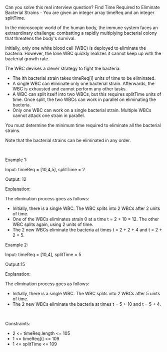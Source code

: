 Can you solve this real interview question? Find Time Required to Eliminate Bacterial Strains - You are given an integer array timeReq and an integer splitTime.

In the microscopic world of the human body, the immune system faces an extraordinary challenge: combatting a rapidly multiplying bacterial colony that threatens the body's survival.

Initially, only one white blood cell (WBC) is deployed to eliminate the bacteria. However, the lone WBC quickly realizes it cannot keep up with the bacterial growth rate.

The WBC devises a clever strategy to fight the bacteria:

 * The ith bacterial strain takes timeReq[i] units of time to be eliminated.
 * A single WBC can eliminate only one bacterial strain. Afterwards, the WBC is exhausted and cannot perform any other tasks.
 * A WBC can split itself into two WBCs, but this requires splitTime units of time. Once split, the two WBCs can work in parallel on eliminating the bacteria.
 * Only one WBC can work on a single bacterial strain. Multiple WBCs cannot attack one strain in parallel.

You must determine the minimum time required to eliminate all the bacterial strains.

Note that the bacterial strains can be eliminated in any order.

 

Example 1:

Input: timeReq = [10,4,5], splitTime = 2

Output: 12

Explanation:

The elimination process goes as follows:

 * Initially, there is a single WBC. The WBC splits into 2 WBCs after 2 units of time.
 * One of the WBCs eliminates strain 0 at a time t = 2 + 10 = 12. The other WBC splits again, using 2 units of time.
 * The 2 new WBCs eliminate the bacteria at times t = 2 + 2 + 4 and t = 2 + 2 + 5.

Example 2:

Input: timeReq = [10,4], splitTime = 5

Output:15

Explanation:

The elimination process goes as follows:

 * Initially, there is a single WBC. The WBC splits into 2 WBCs after 5 units of time.
 * The 2 new WBCs eliminate the bacteria at times t = 5 + 10 and t = 5 + 4.

 

Constraints:

 * 2 <= timeReq.length <= 105
 * 1 <= timeReq[i] <= 109
 * 1 <= splitTime <= 109